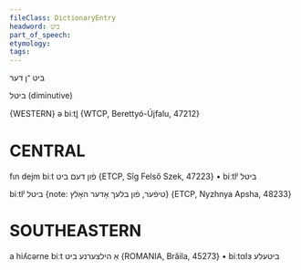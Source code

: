 ```yaml
---
fileClass: DictionaryEntry
headword: ביט
part_of_speech: 
etymology: 
tags: 
---
```

ביט
־ן
דער

ביטל
(diminutive)

{WESTERN}
ə biːtl̥ {WTCP, Berettyó-Újfalu, 47212}

CENTRAL
========

fɩn dejm biːt פֿון דעם ביט {ETCP, Sîg Felső Szek, 47223}
	•	biːtlʲ ביטל

biːtlʲ ביטל {note: טיפֿער, פֿון בלעך אָדער האָלץ} {ETCP, Nyzhnya Apsha, 48233}

SOUTHEASTERN
==============

a hiʎcərne biːt אַ הילצערנע ביט {ROMANIA, Brăila, 45273}
	•	biːtαlɜ ביטעלע


